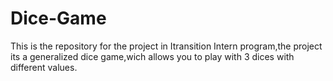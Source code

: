 # Dice-Game
This is the repository for the project in Itransition Intern program,the project its a generalized dice game,wich allows you to play with 3 dices with different values.
